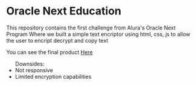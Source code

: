<h1>Oracle Next Education</h1>
<p>This repository contains the first challenge from Alura's Oracle Next Program
Where we built a simple text encriptor using html, css, js to allow the user to encript decrypt and copy text</p>

<p>You can see the final product <a href='https://flowarer.github.io/EncryptorChallenge_OracleNext/'>Here</a></p>

<ul>
  Downsides:
  <li>Not responsive</li>
  <li>Limited encryption capabilities</li>
</ul>
